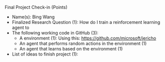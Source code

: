 Final Project Check-in  (Points)

- Name(s): Bing Wang
- Finalized Research Question (1): How do I train a reinforcement learning agent to 
- The following working code in GitHub (3): 
    - A environment (1): Using this: https://github.com/microsoft/jericho
    - An agent that performs random actions in the environment (1)
    - An agent that learns based on the environment (1)
- List of ideas to finish project (1): 
